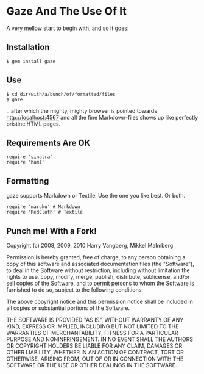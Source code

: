 # Gaze And The Use Of It
A very mellow start to begin with, and so it goes:

## Installation

    $ gem install gaze
    
## Use

    $ cd dir/with/a/bunch/of/formatted/files
    $ gaze
    
.. after which the mighty, mighty browser is pointed towards [http://localhost:4567](http://localhost:4567)
and all the fine Markdown-files shows up like perfectly pristine HTML pages.

## Requirements Are OK
    
    require 'sinatra'
    require 'haml'
    
## Formatting

gaze supports Markdown or Textile. Use the one you like best. Or both.

    require 'maruku' # Markdown
    require 'RedCloth' # Textile

## Punch me! With a Fork!
Copyright (c) 2008, 2009, 2010 Harry Vangberg, Mikkel Malmberg

Permission is hereby granted, free of charge, to any person
obtaining a copy of this software and associated documentation
files (the "Software"), to deal in the Software without
restriction, including without limitation the rights to use,
copy, modify, merge, publish, distribute, sublicense, and/or sell
copies of the Software, and to permit persons to whom the
Software is furnished to do so, subject to the following
conditions:

The above copyright notice and this permission notice shall be
included in all copies or substantial portions of the Software.

THE SOFTWARE IS PROVIDED "AS IS", WITHOUT WARRANTY OF ANY KIND,
EXPRESS OR IMPLIED, INCLUDING BUT NOT LIMITED TO THE WARRANTIES
OF MERCHANTABILITY, FITNESS FOR A PARTICULAR PURPOSE AND
NONINFRINGEMENT. IN NO EVENT SHALL THE AUTHORS OR COPYRIGHT
HOLDERS BE LIABLE FOR ANY CLAIM, DAMAGES OR OTHER LIABILITY,
WHETHER IN AN ACTION OF CONTRACT, TORT OR OTHERWISE, ARISING
FROM, OUT OF OR IN CONNECTION WITH THE SOFTWARE OR THE USE OR
OTHER DEALINGS IN THE SOFTWARE.
